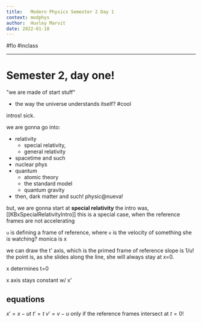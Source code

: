 ```yaml
---
title:   Modern Physics Semester 2 Day 1
context: modphys
author:  Huxley Marvit
date: 2022-01-10
---
```


#flo #inclass 

***

# Semester 2, day one!

"we are made of start stuff"
- the way the universe understands itself? #cool

intros! sick.

we are gonna go into: 
- relativity
	- special relativity,
	- general relativity
- spacetime and such
- nuclear phys
- quantum
	- atomic theory
	- the standard model
	- quantum gravity 
- then, dark matter and such!
physic@nueva!

but, we are gonna start at **special relativity** 
the intro was, [[KBxSpecialRelativityIntro]]
this is a special case, when the reference frames are not accelerating 

`u` is defining a frame of reference, where `v` is the velocity of something she is watching?
monica is x

we can draw the t' axis, which is the primed frame of reference
slope is 1/u!
the point is, as she slides along the line, she will always stay at x=0.

x determines t=0

x axis stays constant w/ x'

## equations
$x' = x - ut$
$t'=t$
$v' = v - u$
only if the reference frames intersect at $t=0$!












